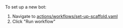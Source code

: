 To set up a new bot:

1. Navigate to [actions/workflows/set-up-scaffold.yaml](../../actions/workflows/set-up-scaffold.yaml)
2. Click "Run workflow"
